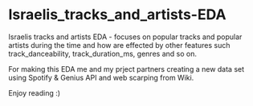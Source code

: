# Israelis_tracks_and_artists-EDA
Israelis tracks and artists EDA  - focuses on popular tracks and popular artists during the time and how are effected by other features such track_danceability, track_duration_ms, genres and so on.

For making this EDA me and my prject partners creating a new data set using Spotify & Genius API and web scarping from Wiki.

Enjoy reading :)

